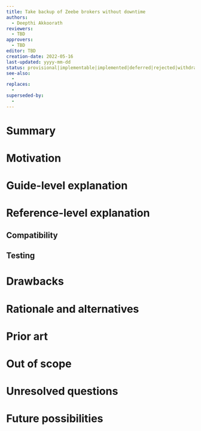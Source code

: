 ```yaml
---
title: Take backup of Zeebe brokers without downtime
authors:
  - Deepthi Akkoorath
reviewers:
  - TBD
approvers:
  - TBD
editor: TBD
creation-date: 2022-05-16
last-updated: yyyy-mm-dd
status: provisional|implementable|implemented|deferred|rejected|withdrawn|replaced
see-also:
  -
replaces:
  -
superseded-by:
  -
---
```


# Summary
[summary]: #summary

<!--
One paragraph summary of the feature
-->

# Motivation
[motivation]: #motivation

<!--
- [ ] Why are we doing this?
- [ ] What problem are we solving?
- [ ] What is the expected outcome?
-->

# Guide-level explanation
[guide-level-explanation]: #guide-level-explanation

<!--
Explain the proposal as if it was already included in the product and you were teaching it to another user/contributor. That generally means:

- Introducing new named concepts.
- Explaining the feature largely in terms of examples.
- Explaining how our users/contributors should *think* about the feature, and how it should impact the way they use our product. It should explain the impact as concretely as possible.
- If applicable, provide sample error messages, deprecation warnings, or migration guidance.
- If applicable, describe the differences between teaching this to existing users/contributors and new users/contributors.

For user facing ZEPs, this section should describe the benefits or changes the users will experience, from the point of view of the user.

For maintenance/non-user facing ZEPs, this section should focus on how other contributors should reason about the changes, and give concrete examples of its impact, both short term and long term.

For organizational ZEPs, this section should provide an example-driven introduction to the new policy or process, and explain its impact on the development process in concrete terms.
-->

# Reference-level explanation
[reference-level-explanation]: #reference-level-explanation

<!--
This is the technical portion of the ZEP. After reading it, a contributor should understand/know the following:

- [ ] The impact of the changes on other features is clear.
- [ ] The implementation is delineated
- [ ] Known corner cases are listed and addressed

The section should return to the examples given in the previous section, and explain more fully how the detailed proposal makes those examples work.


- [ ] Does the ZEP affect the official Zeebe distribution (e.g. configuration, logging)?
- [ ] Does the ZEP require coordination with the platform team?
- [ ] Does the ZEP require coordination with the Operate team?
-->

## Compatibility

<!--
This section should also list incompatible changes of Zeebe's public APIs, and make it explicit should there be any breaking changes.

Should there be any breaking changes, it should explicitly describe the migration path. Should there be no possible migration paths, it should instead explain why it is not possible, and why we decided that the benefits are worth breaking compatibility.

After reading this section, a contributor should know the following:

- [ ] Will it be possible to upgrade a Zeebe cluster?
- [ ] If applicable, what is the upgrade procedure? Is it automated?
- [ ] Does the ZEP break compatibility in the Go client?
- [ ] Does the ZEP break compatibility in `zeebe-client`?
- [ ] Does the ZEP break compatibility in `zeebe-bpmn-model`?
- [ ] Does the ZEP break compatibility in `zeebe-exporter-api`?
- [ ] Does the ZEP break compatibility in `zeebe-protocol`?
- [ ] Does the ZEP break compatibility in `zeebe-gateway-protocol`?
- [ ] Does the ZEP break compatibility in `zeebe-test`?
-->

## Testing

<!--
You should describe what is the overall functionality that should be tested.

If you are omitting tests, explain why, and explain the impact if it fails, specifically the worst case scenario.

In each of the sections below, we should already list known cases that need to be tested in the final implementation, and at which level. The initial version here should be a best of effort: it is perfectly acceptable and expected that this section will be amended during implementation.

### Unit
### Integration
### E2E
-->

# Drawbacks
[drawbacks]: #drawbacks

<!--
Why should we *not* do this?
-->

# Rationale and alternatives
[rationale-and-alternatives]: #rationale-and-alternatives

<!--
- Why is this design the best in the space of possible designs?
- What other designs have been considered and what is the rationale for not choosing them?
- What is the impact of not doing this?
-->

# Prior art
[prior-art]: #prior-art

<!--
Discuss prior art, both the good and the bad, in relation to this proposal. A few examples of what this can include are:

- For language, library, tools, and UI proposals: Does this feature exist in other tools/products and what experience have their community had?
- For community proposals: Is this done by some other community and what were their experiences with it?
- For other teams: What lessons can we learn from what other communities have done here?
- Papers: Are there any published papers or great posts that discuss this? If you have some relevant papers to refer to, this can serve as a more detailed theoretical background.

This section is intended to encourage you as an author to think about the lessons from other languages, provide readers of your ZEP with a fuller picture. If there is no prior art, that is fine - your ideas are interesting to us whether they are brand new or if it is an adaptation from other languages.

Note that while precedent set by other products is some motivation, it does not on its own motivate a ZEP.
-->

# Out of scope
[out-of-scope]: #out-of-scope

<!--
Call out anything which is explicitly not part of this ZEP.
-->

# Unresolved questions
[unresolved-questions]: #unresolved-questions

<!--
- What parts of the design do you expect to resolve through the ZEP process before this gets merged?
- What parts of the design do you expect to resolve through the implementation of this feature before stabilization?
- What related issues do you consider out of scope for this ZEP that could be addressed in the future independently of the solution that comes out of this ZEP?
-->

# Future possibilities
[future-possibilities]: #future-possibilities

<!--
Think about what the natural extension and evolution of your proposal would be and how it would affect the language and project as a whole in a holistic way. Try to use this section as a tool to more fully consider all possible interactions with the project and language in your proposal. Also consider how this all fits into the roadmap for the project and of the relevant sub-team.

This is also a good place to "dump ideas", if they are out of scope for the ZEP you are writing but otherwise related.

If you have tried and cannot think of any future possibilities, you may simply state that you cannot think of anything.

Note that having something written down in the future-possibilities section is not a reason to accept the current or a future ZEP; such notes should be in the section on motivation or rationale in this or subsequent ZEPs. The section merely provides additional information.
-->
